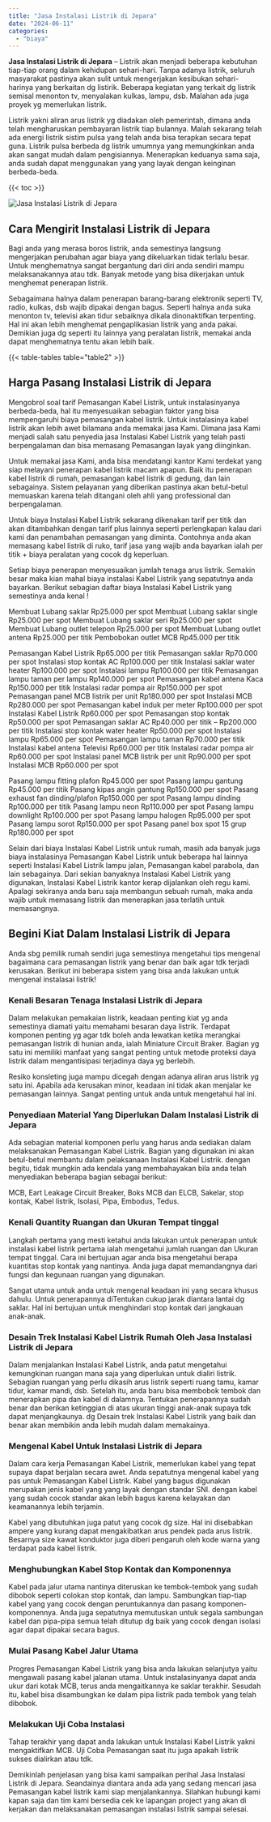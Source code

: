 ```yaml
---
title: "Jasa Instalasi Listrik di Jepara"
date: "2024-06-11"
categories: 
  - "biaya"
---
```


**Jasa Instalasi Listrik di Jepara** – Listrik akan menjadi beberapa kebutuhan tiap-tiap orang dalam kehidupan sehari-hari. Tanpa adanya listrik, seluruh masyarakat pastinya akan sulit untuk mengerjakan kesibukan sehari-harinya yang berkaitan dg listirik. Beberapa kegiatan yang terkait dg listrik semisal menonton tv, menyalakan kulkas, lampu, dsb. Malahan ada juga proyek yg memerlukan listrik.

Listrik yakni aliran arus listrik yg diadakan oleh pemerintah, dimana anda telah mengharuskan pembayaran listrik tiap bulannya. Malah sekarang telah ada energi listrik sistim pulsa yang telah anda bisa terapkan secara tepat guna. Listrik pulsa berbeda dg listrik umumnya yang memungkinkan anda akan sangat mudah dalam pengisiannya. Menerapkan keduanya sama saja, anda sudah dapat menggunakan yang yang layak dengan keinginan berbeda-beda.

{{< toc >}}

![Jasa Instalasi Listrik di Jepara](/images/instalasi-listrik-murah06.png)

## Cara Mengirit Instalasi Listrik di Jepara

Bagi anda yang merasa boros listrik, anda semestinya langsung mengerjakan perubahan agar biaya yang dikeluarkan tidak terlalu besar. Untuk menghematnya sangat bergantung dari diri anda sendiri mampu melaksanakannya atau tdk. Banyak metode yang bisa dikerjakan untuk menghemat penerapan listrik.

Sebagaimana halnya dalam penerapan barang-barang elektronik seperti TV, radio, kulkas, dsb wajib dipakai dengan bagus. Seperti halnya anda suka menonton tv, televisi akan tidur sebaiknya dikala dinonaktifkan terpenting. Hal ini akan lebih menghemat pengaplikasian listrik yang anda pakai. Demikian juga dg seperti itu lainnya yang peralatan listrik, memakai anda dapat menghematnya tentu akan lebih baik.

{{< table-tables table="table2" >}}

## Harga Pasang Instalasi Listrik di Jepara

Mengobrol soal tarif Pemasangan Kabel Listrik, untuk instalasinyanya berbeda-beda, hal itu menyesuaikan sebagian faktor yang bisa mempengaruhi biaya pemasangan kabel listrik. Untuk instalasinya kabel listrik akan lebih awet bilamana anda memakai jasa Kami. Dimana jasa Kami menjadi salah satu penyedia jasa Instalasi Kabel Listrik yang telah pasti berpengalaman dan bisa memasang Pemasangan layak yang diinginkan.

Untuk memakai jasa Kami, anda bisa mendatangi kantor Kami terdekat yang siap melayani penerapan kabel listrik macam apapun. Baik itu penerapan kabel listrik di rumah, pemasangan kabel listrik di gedung, dan lain sebagainya. Sistem pelayanan yang diberikan pastinya akan betul-betul memuaskan karena telah ditangani oleh ahli yang professional dan berpengalaman.

Untuk biaya Instalasi Kabel Listrik sekarang dikenakan tarif per titik dan akan ditambahkan dengan tarif plus lainnya seperti perlengkapan kalau dari kami dan penambahan pemasangan yang diminta. Contohnya anda akan memasang kabel listrik di ruko, tarif jasa yang wajib anda bayarkan ialah per titik + biaya peralatan yang cocok dg keperluan.

Setiap biaya penerapan menyesuaikan jumlah tenaga arus listrik. Semakin besar maka kian mahal biaya instalasi Kabel Listrik yang sepatutnya anda bayarkan. Berikut sebagian daftar biaya Instalasi Kabel Listrik yang semestinya anda kenal !

Membuat Lubang saklar Rp25.000 per spot Membuat Lubang saklar single Rp25.000 per spot Membuat Lubang saklar seri Rp25.000 per spot Membuat Lubang outlet telepon Rp25.000 per spot Membuat Lubang outlet antena Rp25.000 per titik Pembobokan outlet MCB Rp45.000 per titik

Pemasangan Kabel Listrik Rp65.000 per titik Pemasangan saklar Rp70.000 per spot Instalasi stop kontak AC Rp100.000 per titik Instalasi saklar water heater Rp100.000 per spot Instalasi lampu Rp100.000 per titik Pemasangan lampu taman per lampu Rp140.000 per spot Pemasangan kabel antena Kaca Rp150.000 per titik Instalasi radar pompa air Rp150.000 per spot Pemasangan panel MCB listrik per unit Rp180.000 per spot Instalasi MCB Rp280.000 per spot Pemasangan kabel induk per meter Rp100.000 per spot Instalasi Kabel Listrik Rp60.000 per spot Pemasangan stop kontak Rp50.000 per spot Pemasangan saklar AC Rp40.000 per titik – Rp200.000 per titik Instalasi stop kontak water heater Rp50.000 per spot Instalasi lampu Rp65.000 per spot Pemasangan lampu taman Rp70.000 per titik Instalasi kabel antena Televisi Rp60.000 per titik Instalasi radar pompa air Rp60.000 per spot Instalasi panel MCB listrik per unit Rp90.000 per spot Instalasi MCB Rp60.000 per spot

Pasang lampu fitting plafon Rp45.000 per spot Pasang lampu gantung Rp45.000 per titik Pasang kipas angin gantung Rp150.000 per spot Pasang exhaust fan dinding/plafon Rp150.000 per spot Pasang lampu dinding Rp100.000 per titik Pasang lampu neon Rp110.000 per spot Pasang lampu downlight Rp100.000 per spot Pasang lampu halogen Rp95.000 per spot Pasang lampu sorot Rp150.000 per spot Pasang panel box spot 15 grup Rp180.000 per spot

Selain dari biaya Instalasi Kabel Listrik untuk rumah, masih ada banyak juga biaya instalasinya Pemasangan Kabel Listrik untuk beberapa hal lainnya seperti Instalasi Kabel Listrik lampu jalan, Pemasangan kabel parabola, dan lain sebagainya. Dari sekian banyaknya Instalasi Kabel Listrik yang digunakan, Instalasi Kabel Listrik kantor kerap dijalankan oleh regu kami. Apalagi sekiranya anda baru saja membangun sebuah rumah, maka anda wajib untuk memasang listrik dan menerapkan jasa terlatih untuk memasangnya.

## Begini Kiat Dalam Instalasi Listrik di Jepara


Anda sbg pemilik rumah sendiri juga semestinya mengetahui tips mengenal bagaimana cara pemasangan listrik yang benar dan baik agar tdk terjadi kerusakan. Berikut ini beberapa sistem yang bisa anda lakukan untuk mengenal instalasai listrik!

### Kenali Besaran Tenaga Instalasi Listrik di Jepara

Dalam melakukan pemakaian listrik, keadaan penting kiat yg anda semestinya diamati yaitu memahami besaran daya listrik. Terdapat komponen penting yg agar tdk boleh anda lewatkan ketika merangkai pemasangan listrik di hunian anda, ialah Miniature Circuit Braker. Bagian yg satu ini memiliki manfaat yang sangat penting untuk metode proteksi daya listrik dalam mengantisipasi terjadinya daya yg berlebih.

Resiko konsleting juga mampu dicegah dengan adanya aliran arus listrik yg satu ini. Apabila ada kerusakan minor, keadaan ini tidak akan menjalar ke pemasangan lainnya. Sangat penting untuk anda untuk mengetahui hal ini.

### Penyediaan Material Yang Diperlukan Dalam Instalasi Listrik di Jepara

Ada sebagian material komponen perlu yang harus anda sediakan dalam melaksanakan Pemasangan Kabel Listrik. Bagian yang digunakan ini akan betul-betul membantu dalam pelaksanaan Instalasi Kabel Listrik. dengan begitu, tidak mungkin ada kendala yang membahayakan bila anda telah menyediakan beberapa bagian sebagai berikut:

MCB, Eart Leakage Circuit Breaker, Boks MCB dan ELCB, Sakelar, stop kontak, Kabel listrik, Isolasi, Pipa, Embodus, Tedus.

### Kenali Quantity Ruangan dan Ukuran Tempat tinggal

Langkah pertama yang mesti ketahui anda lakukan untuk penerapan untuk instalasi kabel listrik pertama ialah mengetahui jumlah ruangan dan Ukuran tempat tinggal. Cara ini bertujuan agar anda bisa mengetahui berapa kuantitas stop kontak yang nantinya. Anda juga dapat memandangnya dari fungsi dan kegunaan ruangan yang digunakan.

Sangat utama untuk anda untuk mengenal keadaan ini yang secara khusus dahulu. Untuk penerapannya diTentukan cukup jarak diantara lantai dg saklar. Hal ini bertujuan untuk menghindari stop kontak dari jangkauan anak-anak.

### Desain Trek Instalasi Kabel Listrik Rumah Oleh Jasa Instalasi Listrik di Jepara

Dalam menjalankan Instalasi Kabel Listrik, anda patut mengetahui kemungkinan ruangan mana saja yang diperlukan untuk dialiri listrik. Sebagian ruangan yang perlu dikasih arus listrik seperti ruang tamu, kamar tidur, kamar mandi, dsb. Setelah itu, anda baru bisa membobok tembok dan menerapkan pipa dan kabel di dalamnya. Tentukan penerapannya sudah benar dan berikan ketinggian di atas ukuran tinggi anak-anak supaya tdk dapat menjangkaunya. dg Desain trek Instalasi Kabel Listrik yang baik dan benar akan membikin anda lebih mudah dalam memakainya.

### Mengenal Kabel Untuk Instalasi Listrik di Jepara

Dalam cara kerja Pemasangan Kabel Listrik, memerlukan kabel yang tepat supaya dapat berjalan secara awet. Anda sepatutnya mengenal kabel yang pas untuk Pemasangan Kabel Listrik. Kabel yang bagus digunakan merupakan jenis kabel yang yang layak dengan standar SNI. dengan kabel yang sudah cocok standar akan lebih bagus karena kelayakan dan keamanannya lebih terjamin.

Kabel yang dibutuhkan juga patut yang cocok dg size. Hal ini disebabkan ampere yang kurang dapat mengakibatkan arus pendek pada arus listrik. Besarnya size kawat konduktor juga diberi pengaruh oleh kode warna yang terdapat pada kabel listrik.

### Menghubungkan Kabel Stop Kontak dan Komponennya

Kabel pada jalur utama nantinya diteruskan ke tembok-tembok yang sudah dibobok seperti colokan stop kontak, dan lampu. Sambungkan tiap-tiap kabel yang yang cocok dengan peruntukannya dan pasang komponen-komponennya. Anda juga sepatutnya memutuskan untuk segala sambungan kabel dan pipa-pipa semua telah ditutup dg baik yang cocok dengan isolasi agar dapat dipakai secara bagus.

### Mulai Pasang Kabel Jalur Utama

Progres Pemasangan Kabel Listrik yang bisa anda lakukan selanjutya yaitu mengawali pasang kabel jalanan utama. Untuk instalasinyanya dapat anda ukur dari kotak MCB, terus anda mengaitkannya ke saklar terakhir. Sesudah itu, kabel bisa disambungkan ke dalam pipa listrik pada tembok yang telah dibobok.

### Melakukan Uji Coba Instalasi

Tahap terakhir yang dapat anda lakukan untuk Instalasi Kabel Listrik yakni mengaktifkan MCB. Uji Coba Pemasangan saat itu juga apakah listrik sukses dialirkan atau tdk.

Demikinlah penjelasan yang bisa kami sampaikan perihal Jasa Instalasi Listrik di Jepara. Seandainya diantara anda ada yang sedang mencari jasa Pemasangan kabel listrik kami siap menjalankannya. Silahkan hubungi kami kapan saja dan tim kami bersedia cek ke lapangan project yang akan di kerjakan dan melaksanakan pemasangan instalasi listrik sampai selesai.

